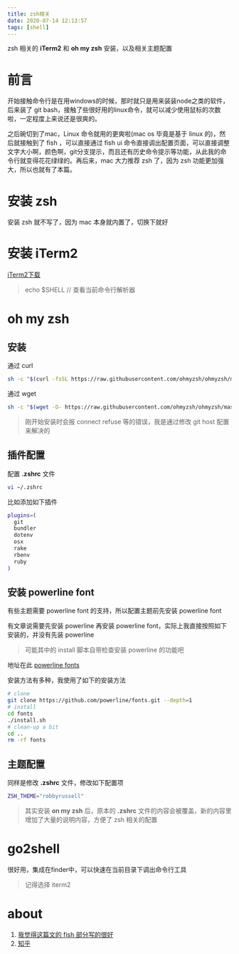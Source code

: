 ```yaml
---
title: zsh相关
date: 2020-07-14 12:13:57
tags: [shell]
---
```


zsh 相关的 **iTerm2** 和 **oh my zsh** 安装，以及相关主题配置

<!--more-->

# 前言 #

开始接触命令行是在用windows的时候，那时就只是用来装装node之类的软件，后来装了 git bash，接触了些很好用的linux命令，就可以减少使用鼠标的次数啦，一定程度上来说还是很爽的。

之后碗切到了mac，Linux 命令就用的更爽啦(mac os 毕竟是基于 linux 的)，然后就接触到了 fish ，可以直接通过 fish ui 命令直接调出配置页面，可以直接调整文字大小啊，颜色啊，git分支提示，而且还有历史命令提示等功能，从此我的命令行就变得花花绿绿的。再后来，mac 大力推荐 zsh 了，因为 zsh 功能更加强大，所以也就有了本篇。

# 安装 zsh #
安装 zsh 就不写了，因为 mac 本身就内置了，切换下就好

# 安装 **iTerm2** #

[iTerm2下载](https://www.iterm2.com/)

> echo $SHELL  // 查看当前命令行解析器

# oh my zsh #

## 安装 ##

通过 curl
```bash
sh -c "$(curl -fsSL https://raw.githubusercontent.com/ohmyzsh/ohmyzsh/master/tools/install.sh)"
```
通过 wget
```bash
sh -c "$(wget -O- https://raw.githubusercontent.com/ohmyzsh/ohmyzsh/master/tools/install.sh)"
```

> 刚开始安装时会报 connect refuse 等的错误，我是通过修改 git host 配置来解决的

## 插件配置 ##
配置 **.zshrc** 文件
```bash
vi ~/.zshrc
```
比如添加如下插件
```bash
plugins=(
  git
  bundler
  dotenv
  osx
  rake
  rbenv
  ruby
)
```
## 安装 powerline font ##

有些主题需要 powerline font 的支持，所以配置主题前先安装 powerline font

有文章说需要先安装 powerline 再安装 powerline font，实际上我直接按照如下安装的，并没有先装 powerline

> 可能其中的 install 脚本自带检查安装 powerline 的功能吧

地址在此 [powerline fonts](https://github.com/powerline/fonts)

安装方法有多种，我使用了如下的安装方法

```bash
# clone
git clone https://github.com/powerline/fonts.git --depth=1
# install
cd fonts
./install.sh
# clean-up a bit
cd ..
rm -rf fonts
```

## 主题配置 ##
同样是修改 **.zshrc** 文件，修改如下配置项

```bash
ZSH_THEME="robbyrussell"
```
> 其实安装 **on my zsh** 后，原本的 **.zshrc** 文件的内容会被覆盖，新的内容里增加了大量的说明内容，方便了 zsh 相关的配置

# go2shell #

很好用，集成在finder中，可以快速在当前目录下调出命令行工具

> 记得选择 iterm2

# about #

1. [我觉得这篇文的 fish 部分写的很好](https://zhuanlan.zhihu.com/p/103672631)
2. [知乎](https://zhuanlan.zhihu.com/p/37195261)